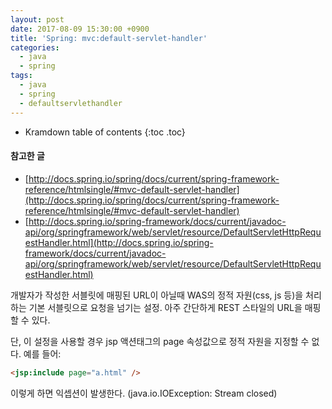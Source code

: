 ```yaml
---
layout: post
date: 2017-08-09 15:30:00 +0900
title: 'Spring: mvc:default-servlet-handler'
categories:
  - java
  - spring
tags:
  - java
  - spring
  - defaultservlethandler
---
```


* Kramdown table of contents
{:toc .toc}

#### 참고한 글
- [http://docs.spring.io/spring/docs/current/spring-framework-reference/htmlsingle/#mvc-default-servlet-handler](http://docs.spring.io/spring/docs/current/spring-framework-reference/htmlsingle/#mvc-default-servlet-handler)
- [http://docs.spring.io/spring-framework/docs/current/javadoc-api/org/springframework/web/servlet/resource/DefaultServletHttpRequestHandler.html](http://docs.spring.io/spring-framework/docs/current/javadoc-api/org/springframework/web/servlet/resource/DefaultServletHttpRequestHandler.html)


개발자가 작성한 서블릿에 매핑된 URL이 아닐때 WAS의 정적 자원(css, js 등)을 처리하는 기본 서블릿으로 요청을 넘기는 설정. 아주 간단하게 REST 스타일의 URL을 매핑할 수 있다.

단, 이 설정을 사용할 경우 jsp 액션태그의 page 속성값으로 정적 자원을 지정할 수 없다. 예를 들어:

```html
<jsp:include page="a.html" />
```

이렇게 하면 익셉션이 발생한다. (java.io.IOException: Stream closed)
